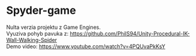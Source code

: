 # Spyder-game  
Nulta verzia projektu z Game Engines.  
Vyuziva pohyb pavuka z: https://github.com/PhilS94/Unity-Procedural-IK-Wall-Walking-Spider  
Demo video: https://www.youtube.com/watch?v=4PQUvaPkKsY  
